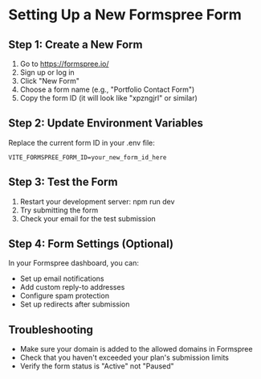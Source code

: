 <!-- FORMSPREE SETUP GUIDE -->

# Setting Up a New Formspree Form

## Step 1: Create a New Form
1. Go to https://formspree.io/
2. Sign up or log in
3. Click "New Form"
4. Choose a form name (e.g., "Portfolio Contact Form")
5. Copy the form ID (it will look like "xpzngjrl" or similar)

## Step 2: Update Environment Variables
Replace the current form ID in your .env file:
```
VITE_FORMSPREE_FORM_ID=your_new_form_id_here
```

## Step 3: Test the Form
1. Restart your development server: npm run dev
2. Try submitting the form
3. Check your email for the test submission

## Step 4: Form Settings (Optional)
In your Formspree dashboard, you can:
- Set up email notifications
- Add custom reply-to addresses
- Configure spam protection
- Set up redirects after submission

## Troubleshooting
- Make sure your domain is added to the allowed domains in Formspree
- Check that you haven't exceeded your plan's submission limits
- Verify the form status is "Active" not "Paused"
